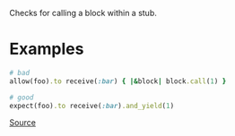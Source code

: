 
Checks for calling a block within a stub.

# Examples

```ruby
# bad
allow(foo).to receive(:bar) { |&block| block.call(1) }

# good
expect(foo).to receive(:bar).and_yield(1)
```

[Source](http://www.rubydoc.info/gems/rubocop/RuboCop/Cop/RSpec/Yield)